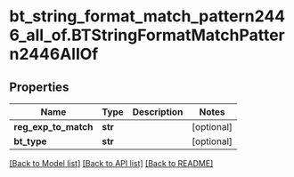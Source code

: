 # bt_string_format_match_pattern2446_all_of.BTStringFormatMatchPattern2446AllOf

## Properties
Name | Type | Description | Notes
------------ | ------------- | ------------- | -------------
**reg_exp_to_match** | **str** |  | [optional] 
**bt_type** | **str** |  | [optional] 

[[Back to Model list]](../README.md#documentation-for-models) [[Back to API list]](../README.md#documentation-for-api-endpoints) [[Back to README]](../README.md)


